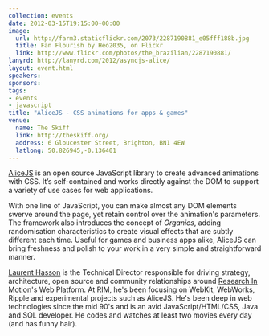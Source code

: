 ```yaml
---
collection: events
date: 2012-03-15T19:15:00+00:00
image: 
  url: http://farm3.staticflickr.com/2073/2287190881_e05fff188b.jpg
  title: Fan Flourish by Heo2035, on Flickr
  link: http://www.flickr.com/photos/the_brazilian/2287190881/
lanyrd: http://lanyrd.com/2012/asyncjs-alice/
layout: event.html
speakers: 
sponsors: 
tags: 
- events
- javascript
title: "AliceJS - CSS animations for apps & games"
venue: 
  name: The Skiff
  link: http://theskiff.org/
  address: 6 Gloucester Street, Brighton, BN1 4EW
  latlong: 50.826945,-0.136401
---
```


<p><a href="http://blackberry.github.com/Alice">AliceJS</a> is an open source JavaScript library to <span class="summary">create advanced animations with CSS</span>. It’s self-contained and works directly against the DOM to support a variety of use cases for web applications.</p>

<p>With one line of JavaScript, you can make almost any DOM elements swerve around the page, yet retain control over the animation's parameters. The framework also introduces the concept of <em>Organics</em>, adding randomisation characteristics to create visual effects that are subtly different each time. Useful for games and business apps alike, AliceJS can bring freshness and polish to your work in a very simple and straightforward manner.</p>

<p><a href="https://twitter.com/ldhasson">Laurent Hasson</a> is the Technical Director responsible for driving strategy, architecture, open source and community relationships around <a href="http://www.rim.com">Research In Motion</a>'s Web Platform. At RIM, he's been focusing on WebKit, WebWorks, Ripple and experimental projects such as AliceJS. He's been deep in web technologies since the mid 90's and is an avid JavaScript/HTML/CSS, Java and SQL developer. He codes and watches at least two movies every day (and has funny hair).</p>
